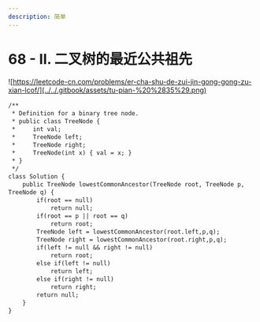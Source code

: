 ```yaml
---
description: 简单
---
```


# 68 - II. 二叉树的最近公共祖先

![https://leetcode-cn.com/problems/er-cha-shu-de-zui-jin-gong-gong-zu-xian-lcof/](../../.gitbook/assets/tu-pian-%20%2835%29.png)

```text
/**
 * Definition for a binary tree node.
 * public class TreeNode {
 *     int val;
 *     TreeNode left;
 *     TreeNode right;
 *     TreeNode(int x) { val = x; }
 * }
 */
class Solution {
    public TreeNode lowestCommonAncestor(TreeNode root, TreeNode p, TreeNode q) {  
        if(root == null)
            return null;
        if(root == p || root == q)
            return root;
        TreeNode left = lowestCommonAncestor(root.left,p,q);
        TreeNode right = lowestCommonAncestor(root.right,p,q);
        if(left != null && right != null)
            return root;
        else if(left != null)
            return left;
        else if(right != null)
            return right;
        return null;
    }
}
```

